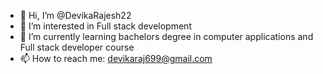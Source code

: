 - 👋 Hi, I’m @DevikaRajesh22
- 👀 I’m interested in Full stack development
- 🌱 I’m currently learning bachelors degree in computer applications and Full stack developer course
- 📫 How to reach me: devikaraj699@gmail.com

<!---
DevikaRajesh22/DevikaRajesh22 is a ✨ special ✨ repository because its `README.md` (this file) appears on your GitHub profile.
You can click the Preview link to take a look at your changes.
--->
